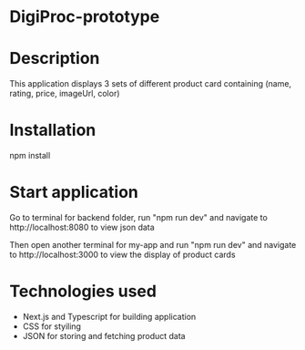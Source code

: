 # DigiProc-prototype

# Description
This application displays 3 sets of different product card containing (name, rating, price, imageUrl, color)

# Installation
npm install

# Start application
Go to terminal for backend folder, run "npm run dev" and navigate to http://localhost:8080 to view json data

Then open another terminal for my-app and run "npm run dev" and navigate to http://localhost:3000 to view the display of product cards

# Technologies used
- Next.js and Typescript for building application
- CSS for styiling
- JSON for storing and fetching product data

